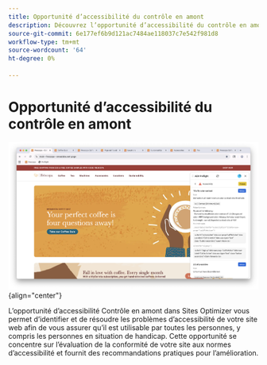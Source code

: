 ```yaml
---
title: Opportunité d’accessibilité du contrôle en amont
description: Découvrez l’opportunité d’accessibilité du contrôle en amont dans Sites Optimizer.
source-git-commit: 6e177ef6b9d121ac7484ae118037c7e542f981d8
workflow-type: tm+mt
source-wordcount: '64'
ht-degree: 0%

---
```



# Opportunité d’accessibilité du contrôle en amont

![Opportunité d’accessibilité du contrôle en amont](./assets/accessibility/hero.png){align="center"}

L’opportunité d’accessibilité Contrôle en amont dans Sites Optimizer vous permet d’identifier et de résoudre les problèmes d’accessibilité de votre site web afin de vous assurer qu’il est utilisable par toutes les personnes, y compris les personnes en situation de handicap. Cette opportunité se concentre sur l’évaluation de la conformité de votre site aux normes d’accessibilité et fournit des recommandations pratiques pour l’amélioration.
